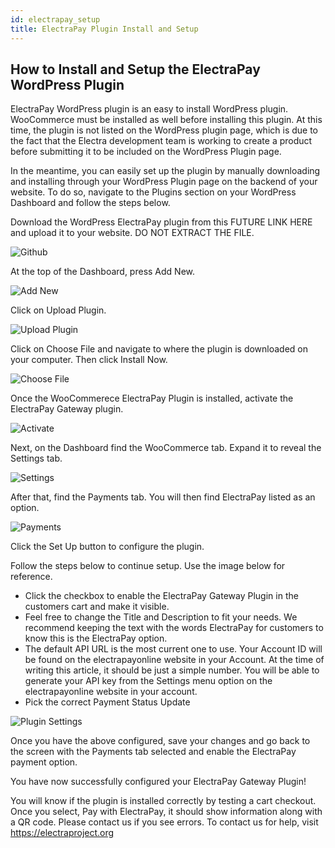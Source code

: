 ```yaml
---
id: electrapay_setup
title: ElectraPay Plugin Install and Setup
---
```


## How to Install and Setup the ElectraPay WordPress Plugin

ElectraPay WordPress plugin is an easy to install WordPress plugin. WooCommerce must be installed as well before installing this plugin. At this time, the plugin is not listed on the WordPress plugin page, which is due to the fact that the Electra development team is working to create a product before submitting it to be included on the WordPress Plugin page.

In the meantime, you can easily set up the plugin by manually downloading and installing through your WordPress Plugin page on the backend of your website. To do so, navigate to the Plugins section on your WordPress Dashboard and follow the steps below.

Download the WordPress ElectraPay plugin from this FUTURE LINK HERE and upload it to your website. DO NOT EXTRACT THE FILE.

![Github](/img/github.png)

At the top of the Dashboard, press Add New.

![Add New](/img/add_new.png)

Click on Upload Plugin.

![Upload Plugin](/img/add_plugin.png)

Click on Choose File and navigate to where the plugin is downloaded on your computer. Then click Install Now.

![Choose File](/img/choose_file.png)

Once the WooCommerece ElectraPay Plugin is installed, activate the ElectraPay Gateway plugin.

![Activate](/img/activate.png)

Next, on the Dashboard find the WooCommerce tab. Expand it to reveal the Settings tab.

![Settings](/img/settings.png)

After that, find the Payments tab. You will then find ElectraPay listed as an option.

![Payments](/img/payments.png)

Click the Set Up button to configure the plugin. 

Follow the steps below to continue setup. Use the image below for reference.
* Click the checkbox to enable the ElectraPay Gateway Plugin in the customers cart and make it visible. 
* Feel free to change the Title and Description to fit your needs. We recommend keeping the text with the words ElectraPay for customers to know this is the ElectraPay option.
* The default API URL is the most current one to use. Your Account ID will be found on the electrapayonline website in your Account. At the time of writing this article, it should be just a simple number. You will be able to generate your API key from the Settings menu option on the electrapayonline website in your account.
* Pick the correct Payment Status Update

![Plugin Settings](/img/plugin_settings.png)

Once you have the above configured, save your changes and go back to the screen with the Payments tab selected and enable the ElectraPay payment option.

You have now successfully configured your ElectraPay Gateway Plugin!

You will know if the plugin is installed correctly by testing a cart checkout. Once you select, Pay with ElectraPay, it should show information along with a QR code. Please contact us if you see errors. To contact us for help, visit <a href="https://electraproject.org">https://electraproject.org</a>

